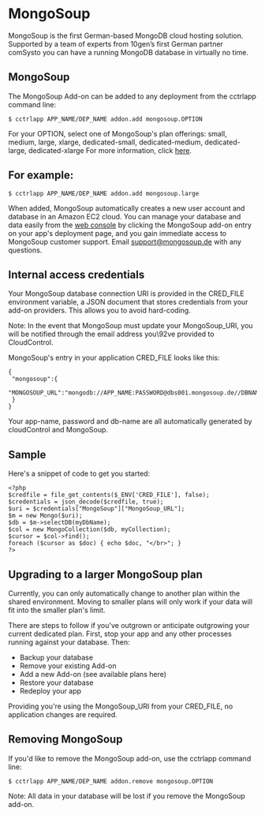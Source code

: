 # MongoSoup

MongoSoup is the first German-based MongoDB cloud hosting solution. Supported by a team of experts from 10gen’s first German partner comSysto you can have a running MongoDB database in virtually no time.

## MongoSoup 

The MongoSoup Add-on can be added to any deployment from the cctrlapp command line:

~~~
$ cctrlapp APP_NAME/DEP_NAME addon.add mongosoup.OPTION
~~~

For your OPTION, select one of MongoSoup's plan offerings: small, medium, large, xlarge, dedicated-small, dedicated-medium, dedicated-large, dedicated-xlarge For more information, click [here](https://www.cloudcontrol.com/add-ons/mongosoup).

## For example:

~~~
$ cctrlapp APP_NAME/DEP_NAME addon.add mongosoup.large
~~~

When added, MongoSoup automatically creates a new user account and database in an Amazon EC2 cloud. You can manage your database and data easily from the [web console](https://console.cloudcontrolled.com/) by clicking the MongoSoup add-on entry on your app's deployment page, and you gain immediate access to MongoSoup customer support. Email [support@mongosoup.de](mailto:support@mongosoup.de) with any questions.

## Internal access credentials

Your MongoSoup database connection URI is provided in the CRED_FILE environment variable, a JSON document that stores credentials from your add-on providers. This allows you to avoid hard-coding.

Note: In the event that MongoSoup must update your MongoSoup_URI, you will be notified through the email address you\92ve provided to CloudControl.

MongoSoup's entry in your application CRED_FILE looks like this:

~~~
{
 "mongosoup":{
   "MONGOSOUP_URL":"mongodb://APP_NAME:PASSWORD@dbs001.mongosoup.de//DBNAME",
 }
}
~~~

Your app-name, password and db-name are all automatically generated by cloudControl and MongoSoup.

## Sample

Here's a snippet of code to get you started:

~~~
<?php
$credfile = file_get_contents($_ENV['CRED_FILE'], false);
$credentials = json_decode($credfile, true);
$uri = $credentials["MongoSoup"]["MongoSoup_URL"];
$m = new Mongo($uri);
$db = $m->selectDB(myDbName);
$col = new MongoCollection($db, myCollection);
$cursor = $col->find();
foreach ($cursor as $doc) { echo $doc, "</br>"; }
?> 
~~~

## Upgrading to a larger MongoSoup plan

Currently, you can only automatically change to another plan within the shared environment. Moving to smaller plans will only work if your data will fit into the smaller plan's limit. 

There are steps to follow if you've outgrown or anticipate outgrowing your current dedicated plan. First, stop your app and any other processes running against your database. Then:

* Backup your database 
* Remove your existing Add-on 
* Add a new Add-on (see available plans here) 
* Restore your database 
* Redeploy your app

Providing you're using the MongoSoup_URI from your CRED_FILE, no application changes are required.

## Removing MongoSoup

If you'd like to remove the MongoSoup add-on, use the cctrlapp command line:

~~~
$ cctrlapp APP_NAME/DEP_NAME addon.remove mongosoup.OPTION
~~~

Note: All data in your database will be lost if you remove the MongoSoup add-on.
